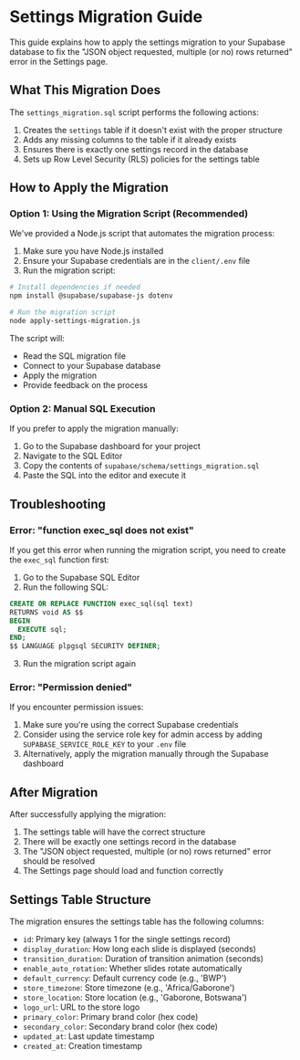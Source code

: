 # Settings Migration Guide

This guide explains how to apply the settings migration to your Supabase database to fix the "JSON object requested, multiple (or no) rows returned" error in the Settings page.

## What This Migration Does

The `settings_migration.sql` script performs the following actions:

1. Creates the `settings` table if it doesn't exist with the proper structure
2. Adds any missing columns to the table if it already exists
3. Ensures there is exactly one settings record in the database
4. Sets up Row Level Security (RLS) policies for the settings table

## How to Apply the Migration

### Option 1: Using the Migration Script (Recommended)

We've provided a Node.js script that automates the migration process:

1. Make sure you have Node.js installed
2. Ensure your Supabase credentials are in the `client/.env` file
3. Run the migration script:

```bash
# Install dependencies if needed
npm install @supabase/supabase-js dotenv

# Run the migration script
node apply-settings-migration.js
```

The script will:
- Read the SQL migration file
- Connect to your Supabase database
- Apply the migration
- Provide feedback on the process

### Option 2: Manual SQL Execution

If you prefer to apply the migration manually:

1. Go to the Supabase dashboard for your project
2. Navigate to the SQL Editor
3. Copy the contents of `supabase/schema/settings_migration.sql`
4. Paste the SQL into the editor and execute it

## Troubleshooting

### Error: "function exec_sql does not exist"

If you get this error when running the migration script, you need to create the `exec_sql` function first:

1. Go to the Supabase SQL Editor
2. Run the following SQL:

```sql
CREATE OR REPLACE FUNCTION exec_sql(sql text)
RETURNS void AS $$
BEGIN
  EXECUTE sql;
END;
$$ LANGUAGE plpgsql SECURITY DEFINER;
```

3. Run the migration script again

### Error: "Permission denied"

If you encounter permission issues:

1. Make sure you're using the correct Supabase credentials
2. Consider using the service role key for admin access by adding `SUPABASE_SERVICE_ROLE_KEY` to your `.env` file
3. Alternatively, apply the migration manually through the Supabase dashboard

## After Migration

After successfully applying the migration:

1. The settings table will have the correct structure
2. There will be exactly one settings record in the database
3. The "JSON object requested, multiple (or no) rows returned" error should be resolved
4. The Settings page should load and function correctly

## Settings Table Structure

The migration ensures the settings table has the following columns:

- `id`: Primary key (always 1 for the single settings record)
- `display_duration`: How long each slide is displayed (seconds)
- `transition_duration`: Duration of transition animation (seconds)
- `enable_auto_rotation`: Whether slides rotate automatically
- `default_currency`: Default currency code (e.g., 'BWP')
- `store_timezone`: Store timezone (e.g., 'Africa/Gaborone')
- `store_location`: Store location (e.g., 'Gaborone, Botswana')
- `logo_url`: URL to the store logo
- `primary_color`: Primary brand color (hex code)
- `secondary_color`: Secondary brand color (hex code)
- `updated_at`: Last update timestamp
- `created_at`: Creation timestamp
